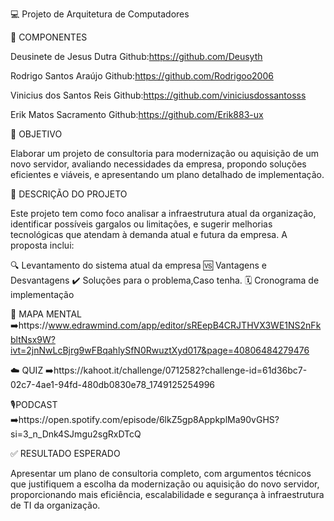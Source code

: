 💻 Projeto de Arquitetura de Computadores 

👥 COMPONENTES

Deusinete de Jesus Dutra
Github:https://github.com/Deusyth

Rodrigo Santos Araújo
Github:https://github.com/Rodrigoo2006

Vinicius dos Santos Reis
Github:https://github.com/viniciusdossantosss

Erik Matos Sacramento
Github:https://github.com/Erik883-ux

🎯 OBJETIVO

Elaborar um projeto de consultoria para modernização ou aquisição de um novo servidor, avaliando necessidades da empresa, propondo soluções eficientes e viáveis, e apresentando um plano detalhado de implementação.

📝 DESCRIÇÃO DO PROJETO

Este projeto tem como foco analisar a infraestrutura atual da organização, identificar possíveis gargalos ou limitações, e sugerir melhorias tecnológicas que atendam à demanda atual e futura da empresa. A proposta inclui:

🔍 Levantamento do sistema atual da empresa
🆚 Vantagens e Desvantagens
✔️ Soluções para o problema,Caso tenha.
🗓️ Cronograma de implementação

🧠 MAPA MENTAL 
➡️https://www.edrawmind.com/app/editor/sREepB4CRJTHVX3WE1NS2nFkbltNsx9W?ivt=2jnNwLcBjrg9wFBqahlySfN0RwuztXyd017&page=40806484279476

☁️ QUIZ 
➡️https://kahoot.it/challenge/0712582?challenge-id=61d36bc7-02c7-4ae1-94fd-480db0830e78_1749125254996

🎙️PODCAST
➡️https://open.spotify.com/episode/6lkZ5gp8AppkplMa90vGHS?si=3_n_Dnk4SJmgu2sgRxDTcQ

✅ RESULTADO ESPERADO

Apresentar um plano de consultoria completo, com argumentos técnicos que justifiquem a escolha da modernização ou aquisição do novo servidor, proporcionando mais eficiência, escalabilidade e segurança à infraestrutura de TI da organização.
